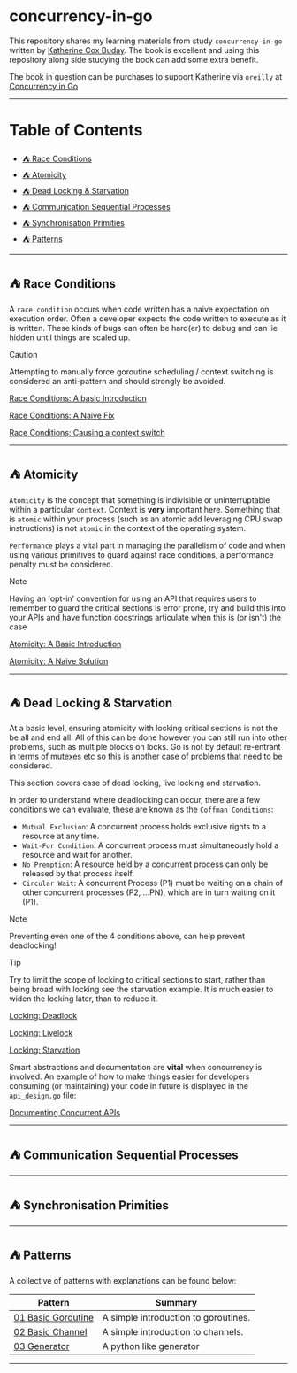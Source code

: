 # concurrency-in-go <!-- omit from toc -->

This repository shares my learning materials from study `concurrency-in-go` written by
[Katherine Cox Buday](https://github.com/kat-co).  The book is excellent and using this
repository along side studying the book can add some extra benefit.

The book in question can be purchases to support Katherine via `oreilly` at [Concurrency in Go](https://www.oreilly.com/library/view/concurrency-in-go/9781491941294/)

-----

# Table of Contents <!-- omit from toc -->

- [:tent: Race Conditions](#tent-race-conditions)
- [:tent: Atomicity](#tent-atomicity)
- [:tent: Dead Locking \& Starvation](#tent-dead-locking--starvation)
- [:tent: Communication Sequential Processes](#tent-communication-sequential-processes)
- [:tent: Synchronisation Primities](#tent-synchronisation-primities)
- [:tent: Patterns](#tent-patterns)

-----

## :tent: Race Conditions

A `race condition` occurs when code written has a naive expectation on execution
order.  Often a developer expects the code written to execute as it is written.
These kinds of bugs can often be hard(er) to debug and can lie hidden until 
things are scaled up.  

> [!Caution]
> Attempting to manually force goroutine scheduling / context switching is considered
> an anti-pattern and should strongly be avoided.

[Race Conditions: A basic Introduction](datarace_simple/main.go)

[Race Conditions: A Naive Fix](datarace_sleep/main.go)

[Race Conditions: Causing a context switch](datarace_control_scheduler/main.go)

-----

## :tent: Atomicity

`Atomicity` is the concept that something is indivisible or uninterruptable within
a particular `context`.  Context is **very** important here.  Something that is
`atomic` within your process (such as an atomic add leveraging CPU swap instructions)
is not `atomic` in the context of the operating system.

`Performance` plays a vital part in managing the parallelism of code and when using
various primitives to guard against race conditions, a performance penalty must be
considered.

> [!Note]
> Having an 'opt-in' convention for using an API that requires users to remember to
> guard the critical sections is error prone, try and build this into your APIs and
> have function docstrings articulate when this is (or isn't) the case

[Atomicity: A Basic Introduction](atomicity_simple/main.go)

[Atomicity: A Naive Solution](atomicity_naive/main.go)


-----

## :tent: Dead Locking & Starvation

At a basic level, ensuring atomicity with locking critical sections is not the be all and
end all.  All of this can be done however you can still run into other problems, such as
multiple blocks on locks.  Go is not by default re-entrant in terms of mutexes etc so
this is another case of problems that need to be considered.

This section covers case of dead locking, live locking and starvation.

In order to understand where deadlocking can occur, there are a few conditions we can
evaluate,  these are known as the `Coffman Conditions`:


* `Mutual Exclusion`: A concurrent process holds exclusive rights to a resource at any time.
* `Wait-For Condition`: A concurrent process must simultaneously hold a resource and wait for another.
* `No Premption`: A resource held by a concurrent process can only be released by that process itself.
* `Circular Wait`: A concurrent Process (P1) must be waiting on a chain of other concurrent processes
(P2, ...PN), which are in turn waiting on it (P1).

> [!Note]
> Preventing even one of the 4 conditions above, can help prevent deadlocking!

> [!Tip]
> Try to limit the scope of locking to critical sections to start, rather than being broad with locking
> see the starvation example.  It is much easier to widen the locking later, than to reduce it.

[Locking: Deadlock](locking_deadlock/main.go)

[Locking: Livelock](locking_livelock/main.go)

[Locking: Starvation](locking_starvation/main.go)

Smart abstractions and documentation are **vital** when concurrency is involved.  An example of how to
make things easier for developers consuming (or maintaining) your code in future is displayed in the
`api_design.go` file:

[Documenting Concurrent APIs](internal/deadlocking/api_design.go)

-----

## :tent: Communication Sequential Processes


-----

## :tent: Synchronisation Primities

-----


## :tent: Patterns

A collective of patterns with explanations can be found below:


| Pattern                                                   | Summary                                             |
|-----------------------------------------------------------|-----------------------------------------------------|
| [01 Basic Goroutine](hello_world_goroutine/main.go)       | A simple introduction to goroutines.                |
| [02 Basic Channel](hello_world_chan/main.go)              | A simple introduction to channels.                  |
| [03 Generator](generator/main.go)                         | A python like generator                             |

-----
